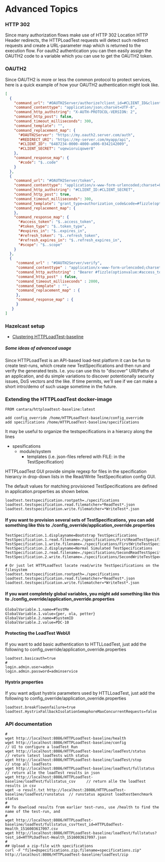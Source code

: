 # Advanced Topics


### HTTP 302

Since many authorization flows make use of HTTP 302 Location HTTP Header redirects, the HTTPLoadTest requests will detect such redirect requests and 
create a URL-parameter map which is returned to the execution flow. For oauth2 authentication you can then easily assign the OAUTH2 code to a variable
which you can use to get the OAUTH2 token.

### OAUTH2

Since OAUTH2 is more or less the common protocol to protect services, here is a quick example of how your OAUTH2 authentication might look like. 

```json
[
  {
    "command_url": "#OAUTH2Server/authorize?client_id=#CLIENT_ID&client_secret=#CLIENT_SECRET&response_type=code&redirect_uri=#REDIRECT_URI/authorize&state=placeholder&user_id=00000000-0000-4000-a007-000000000001",
    "command_contenttype": "application/json;charset=UTF-8",
    "command_http_authstring": "X-AUTH-PROTOCOL-VERSION: 2",
    "command_http_post": false,
    "command_timeout_milliseconds": 300,
    "command_template": "",
    "command_replacement_map": {
      "#OAUTH2Server": "https://my.oauth2.server.com/auth",
      "#REDIRECT_URI": "https://my-server.com/myapp/api",
      "#CLIENT_ID": "6487234-0000-4000-a006-0342142009",
      "#CLIENT_SECRET": "uqewioruiqower8"
    },
    "command_response_map": {
      "#code": "$..code"
    }
  },
  {
    "command_url": "#OAUTH2Server/token",
    "command_contenttype": "application/x-www-form-urlencoded;charset=UTF-8",
    "command_http_authstring": "#CLIENT_ID:#CLIENT_SECRET",
    "command_http_post": true,
    "command_timeout_milliseconds": 300,
    "command_template": "grant_type=authorization_code&code=#fizzle(optionvalue:#code)&redirect_uri=#REDIRECT_URI/authorize",
    "command_replacement_map": {
    },
    "command_response_map": {
      "#access_token": "$..access_token",
      "#token_type": "$..token_type",
      "#expires_in": "$..expires_in",
      "#refresh_token": "$..refresh_token",
      "#refresh_expires_in": "$..refresh_expires_in",
      "#scope": "$..scope"
    }
  }, 
  {
     "command_url" : "#OAUTH2Server/verify",
     "command_contenttype" : "application/x-www-form-urlencoded;charset=UTF-8",
     "command_http_authstring" : "Bearer #fizzle(optionvalue:#access_token)",
     "command_http_post" : false,
     "command_timeout_milliseconds" : 2000,
     "command_template" : "",
     "command_replacement_map" : {
     },
     "command_response_map" : {
     }
   }
]
```



### Hazelcast setup

* [Clustering HTTPLoadTest-baseline](CLUSTERING.md)


##### Some ideas of advanced usage

Since HTTPLoadTest is an API-based load-test platform it can be fun to create test-runs, which create new TestSpecifications
and then run and verify the generated tests. I.e. you can use this to "discover" URI/Paths of an application, and du simple
variations to discover potentionally security issues, DoS vectors and the like. If time permits, we'll see if we can make a
short intro/demo of such usage sometime in the future.


### Extending the HTTPLoadTest docker-image  

```jshelllanguage
FROM cantara/httploadtest-baseline:latest

add config_override /home/HTTPLoadTest-baseline/config_override
add specifications /home/HTTPLoadTest-baseline/specifications
```

It may be useful to organize the testspecifications in a hierarcy along the lines
 - spesifications
   - module/system
     - templates (i.e. json-files refered with FILE: in the TestSpecification)

HTTPLoadTest GUI provide simple regexp for files in the specification hierarcy in drop-down lists in the Read/Write TestSpecification config GUI.

The default values for matching provisioned TestSpecifications are defined in application.properties as shown below.
```properties
loadtest.testspecification.rootpath=./specifications
loadtest.testspecification.read.filematcher=*ReadTest*.json
loadtest.testspecification.write.filematcher=*WriteTest*.json
```

#### If you want to provision several sets of TestSpecifications, you can add something like this to ./config_override/application_override.properties
```properties
TestSpecification.1.displayname=Bootstrap TestSpecifications
TestSpecification.1.read.filename=./specifications/FirstReadTestSpecification.json
TestSpecification.1.write.filename=./specifications/FirstWriteTestSpecification.json
TestSpecification.2.displayname=Normal Simulated TestSpecifications
TestSpecification.2.read.filename=./specifications/SecondReadTestSpecification.json
TestSpecification.2.write.filename=./specifications/SecondWriteTestSpecification.json

# Or just let HTTPLoadTest locate read/write TestSpecifications on the filesystem
loadtest.testspecification.rootpath=./specifications
loadtest.testspecification.read.filematcher=*ReadTest*.json
loadtest.testspecification.write.filematcher=*WriteTest*.json

```

#### If you want completely global variables, you might add something like this to ./config_override/application_override.properties
```properties
GlobalVariable.1.name=#TestMe
GlobalVariable.1.value={per, ola, petter}
GlobalVariable.2.name=#SystemID
GlobalVariable.2.value=PDC-10
```

#### Protecting the LoadTest WebUI

If you want to add basic authentication to HTTLLoadTest, just add the following to config_override/application_override.properties
```properties
loadtest.basicauth=true
#
login.admin.user=admin
login.admin.password=adminservice
```

#### Hystrix properties
If you want adjust hystrix parameters used by HTTLLoadTest, just add the following to config_override/application_override.properties
```properties
loadtest.breakflowonfailure=true
loadtest.HystrixFallbackIsolationSemaphoreMaxConcurrentRequests=false

```

 

### API documentation

```jshelllanguage
#
wget http://localhost:8086/HTTPLoadTest-baseline/health
wget http://localhost:8086/HTTPLoadTest-baseline/config                      // UI to configure a loadTest Run
wget http://localhost:8086/HTTPLoadTest-baseline/loadTest/status             // return latest loadTests with status
wget http://localhost:8086/HTTPLoadTest-baseline/loadTest/stop               // stop all loadTests
wget http://localhost:8086/HTTPLoadTest-baseline/loadTest/fullstatus         // return alle the loadTest results in json
wget http://localhost:8086/HTTPLoadTest-baseline/loadTest/fullstatus_csv     // return alle the loadTest results in csv
wget -o result.txt http://localhost:28086/HTTPLoadTest-baseline/loadTest/runstatus  // runstatus against loadtestbenchmark status
#
## To download results from earlier test-runs, use /health to find the name of the test-run, and 
#
wget http://localhost:8086/HTTPLoadTest-baseline/loadTest/fullstatus_csv?test_id=HTTPLOadTest-Health_1516003617097.csv
wget http://localhost:8086/HTTPLoadTest-baseline/loadTest/fullstatus?test_id=HTTPLOadTest-Health_1516003617097.json
#
## Upload a zip-file with specifications
curl -F "file=@specifications.zip;filename=specifications.zip" http://localhost:8086/HTTPLoadTest-baseline/loadTest/zip
```